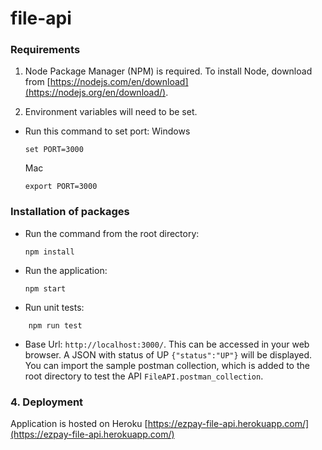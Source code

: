 # file-api

### Requirements

1. Node Package Manager (NPM) is required. To install Node, download from [https://nodejs.com/en/download](https://nodejs.org/en/download/).

2. Environment variables will need to be set.

- Run this command to set port:
  Windows

  ```
  set PORT=3000
  ```

  Mac

  ```
  export PORT=3000
  ```

### Installation of packages

- Run the command from the root directory:
  ```
  npm install
  ```
- Run the application:
  ```
  npm start
  ```
- Run unit tests:

```
    npm run test
```

- Base Url: `http://localhost:3000/`. This can be accessed in your web browser. A JSON with status of UP `{"status":"UP"}` will be displayed. You can import the sample postman collection, which is added to the root directory to test the API `FileAPI.postman_collection`.

### 4. Deployment

Application is hosted on Heroku [https://ezpay-file-api.herokuapp.com/](https://ezpay-file-api.herokuapp.com/)

